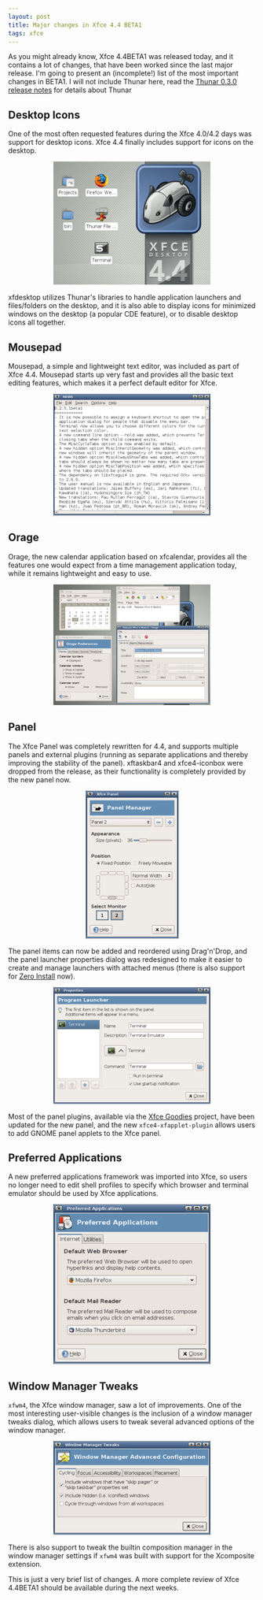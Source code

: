 ```yaml
---
layout: post
title: Major changes in Xfce 4.4 BETA1
tags: xfce
---
```


As you might already know, Xfce 4.4BETA1 was released today, and it contains a lot of changes, that have been worked since the last major release. I'm going to present an (incomplete!) list of the most important changes in BETA1. I will not include Thunar here, read the <a href="http://thunar.xfce.org/news.html#2006-04-16">Thunar 0.3.0 release notes</a> for details about Thunar

## Desktop Icons

One of the most often requested features during the Xfce 4.0/4.2 days was support for desktop icons. Xfce 4.4 finally includes support for icons on the desktop.

<center><a href="/images/2006/xfce-4.4beta1-changes/desktop-icons.png"><img src="/images/2006/xfce-4.4beta1-changes/desktop-icons-thumb.png" /></a></center>

xfdesktop utilizes Thunar's libraries to handle application launchers and files/folders on the desktop, and it is also able to display icons for minimized windows on the desktop (a popular CDE feature), or to disable desktop icons all together.

## Mousepad

Mousepad, a simple and lightweight text editor, was included as part of Xfce 4.4. Mousepad starts up very fast and provides all the basic text editing features, which makes it a perfect default editor for Xfce.

<center><a href="/images/2006/xfce-4.4beta1-changes/mousepad.png"><img src="/images/2006/xfce-4.4beta1-changes/mousepad-thumb.png" /></a></center>

## Orage

Orage, the new calendar application based on xfcalendar, provides all the features one would expect from a time management application today, while it remains lightweight and easy to use.

<center><a href="/images/2006/xfce-4.4beta1-changes/orage.png"><img src="/images/2006/xfce-4.4beta1-changes/orage-thumb.png" /></a></center>

## Panel

The Xfce Panel was completely rewritten for 4.4, and supports multiple panels and external plugins (running as separate applications and thereby improving the stability of the panel). xftaskbar4 and xfce4-iconbox were dropped from the release, as their functionality is completely provided by the new panel now.

<center><a href="/images/2006/xfce-4.4beta1-changes/panel-properties.png"><img src="/images/2006/xfce-4.4beta1-changes/panel-properties-thumb.png" /></a></center>

The panel items can now be added and reordered using Drag'n'Drop, and the panel launcher properties dialog was redesigned to make it easier to create and manage launchers with attached menus (there is also support for <a href="http://rox.sourceforge.net/desktop/node/269">Zero Install</a> now).

<center><a href="/images/2006/xfce-4.4beta1-changes/panel-launcher.png"><img src="/images/2006/xfce-4.4beta1-changes/panel-launcher-thumb.png" /></a></center>

Most of the panel plugins, available via the <a href="http://xfce-goodies.berlios.de/">Xfce Goodies</a> project, have been updated for the new panel, and the new <code>xfce4-xfapplet-plugin</code> allows users to add GNOME panel applets to the Xfce panel.

## Preferred Applications

A new preferred applications framework was imported into Xfce, so users no longer need to edit shell profiles to specify which browser and terminal emulator should be used by Xfce applications.

<center><a href="/images/2006/xfce-4.4beta1-changes/preferred-applications.png"><img src="/images/2006/xfce-4.4beta1-changes/preferred-applications-thumb.png" /></a></center>

## Window Manager Tweaks

<code>xfwm4</code>, the Xfce window manager, saw a lot of improvements. One of the most interesting user-visible changes is the inclusion of a window manager tweaks dialog, which allows users to tweak several advanced options of the window manager.

<center><a href="/images/2006/xfce-4.4beta1-changes/wmtweaks.png"><img src="/images/2006/xfce-4.4beta1-changes/wmtweaks-thumb.png" /></a></center>

There is also support to tweak the builtin composition manager in the window manager settings if <code>xfwm4</code> was built with support for the Xcomposite extension.

This is just a very brief list of changes. A more complete review of Xfce 4.4BETA1 should be available during the next weeks.

